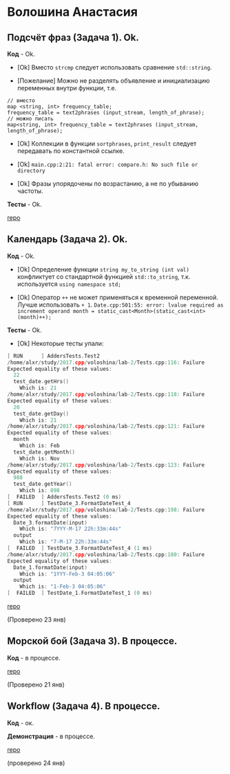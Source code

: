 # Волошина Анастасия

## Подсчёт фраз (Задача 1). Ok.

**Код** - Ok.

- [Ok] Вместо `strcmp` следует использовать сравнение `std::string`.

- [Пожелание] Можно не разделять объявление и инициализацию переменных внутри функции, т.е.
```
// вместо
map <string, int> frequency_table;
frequency_table = text2phrases (input_stream, length_of_phrase);
// можно писать 
map<string, int> frequency_table = text2phrases (input_stream, length_of_phrase);
```

- [Ok] Коллекции в функции `sortphrases`, `print_result` следует передавать по константной ссылке.

- [Ok] `main.cpp:2:21: fatal error: compare.h: No such file or directory`

- [Ok] Фразы упорядочены по возрастанию, а не по убыванию частоты.

**Тесты** - Ok.

[repo](https://bitbucket.org/voloshina_oop/c-labs/overview)

## Календарь (Задача 2). Ok.

**Код** - Ok.

- [Ok] Определение функции `string my_to_string (int val)` конфликтует со стандартной функцией `std::to_string`, т.к. используется `using namespace std;`

- [Ok] Оператор `++` не может применяться к временной переменной. Лучше использовать `+ 1`.
`Date.cpp:501:55: error: lvalue required as increment operand
     month = static_cast<Month>(static_cast<int>(month)++);`

**Тесты** - Ok.

- [Ok] Некоторые тесты упали:

```C++
[ RUN      ] AddersTests.Test2
/home/alxr/study/2017.cpp/voloshina/lab-2/Tests.cpp:116: Failure
Expected equality of these values:
  22
  test_date.getHrs()
    Which is: 21
/home/alxr/study/2017.cpp/voloshina/lab-2/Tests.cpp:118: Failure
Expected equality of these values:
  20
  test_date.getDay()
    Which is: 21
/home/alxr/study/2017.cpp/voloshina/lab-2/Tests.cpp:121: Failure
Expected equality of these values:
  month
    Which is: Feb
  test_date.getMonth()
    Which is: Nov
/home/alxr/study/2017.cpp/voloshina/lab-2/Tests.cpp:123: Failure
Expected equality of these values:
  988
  test_date.getYear()
    Which is: 898
[  FAILED  ] AddersTests.Test2 (0 ms)
[ RUN      ] TestDate_3.FormatDateTest_4
/home/alxr/study/2017.cpp/voloshina/lab-2/Tests.cpp:198: Failure
Expected equality of these values:
  Date_3.formatDate(input)
    Which is: "7YYY-M-17 22h:33m:44s"  
  output
    Which is: "7-M-17 22h:33m:44s"
[  FAILED  ] TestDate_3.FormatDateTest_4 (1 ms)
/home/alxr/study/2017.cpp/voloshina/lab-2/Tests.cpp:180: Failure
Expected equality of these values:
  Date_1.formatDate(input)
    Which is: "1YYY-Feb-3 04:05:06"
  output
    Which is: "1-Feb-3 04:05:06"
[  FAILED  ] TestDate_1.FormatDateTest_1 (0 ms)
```

[repo](https://bitbucket.org/voloshina_oop/lab-2/overview)

(Проверено 23 янв)

## Морской бой (Задача 3). В процессе.

**Код** - в процессе.

[repo](https://bitbucket.org/voloshina_oop/lab-3/overview)

(Проверено 21 янв)

## Workflow (Задача 4). В процессе.

**Код** - ок.

**Демонстрация** - в процессе.

[repo](https://bitbucket.org/chmil_oop/lab4)

(проверено 24 янв)
